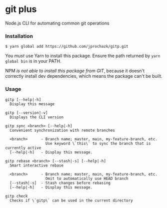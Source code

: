 # git plus

Node.js CLI for automating common git operations

### Installation

```
$ yarn global add https://github.com/jprochazk/gitp.git
```

You _must_ use Yarn to install this package. Ensure the path
returned by `yarn global bin` is in your PATH.

NPM _is not able to install this package from GIT_, because it
doesn't correctly install dev dependencies, which means the
package can't be built.

### Usage

```
gitp [--help|-h]
  Display this message

gitp [--version|-v]
  Displays the CLI version

gitp sync <branch> [--help|-h]
  Convenient synchronization with remote branches

  <branch>      - Branch name; master, main, my-feature-branch, etc.
                  Use keyword \`this\` to sync the branch that is currently active
  [--help|-h]   - Display this message.

gitp rebase <branch> [--stash|-s] [--help|-h]
  Smart interactive rebase

  <branch>      - Branch name; master, main, my-feature-branch, etc.
                  Omit to automatically use HEAD branch
  [--stash|-s]  - Stash changes before rebasing
  [--help|-h]   - Display this message.

gitp check
  Checks if \`gitp\` can be used in the current directory
```

